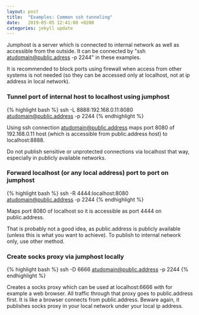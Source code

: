 ```yaml
---
layout: post
title:  "Examples: Common ssh tunneling"
date:   2019-05-05 12:41:00 +0200
categories: jekyll update
---
```


Jumphost is a server which is connected to internal network as well as accessible from the outside. It can be connected by "ssh atudomain@public.adress -p 2244" in these examples.

It is recommended to block ports using firewall when access from other systems is not needed (so they can be accessed only at localhost, not at ip address in local network).

### Tunnel port of internal host to localhost using jumphost

{% highlight bash %}
ssh -L 8888:192.168.0.11:8080 atudomain@public.address -p 2244
{% endhighlight %}

Using ssh connection atudomain@public.address maps port 8080 of 192.168.0.11 host (which is accessible from public.address host) to localhost:8888.

Do not publish sensitive or unprotected connections via localhost that way, especially in publicly available networks.

### Forward localhost (or any local address) port to port on jumphost

{% highlight bash %}
ssh -R 4444:localhost:8080 atudomain@public.address -p 2244
{% endhighlight %}

Maps port 8080 of localhost so it is accessible as port 4444 on public.address.

That is probably not a good idea, as public.address is publicly available (unless this is what you want to achieve). To publish to internal network only, use other method.

### Create socks proxy via jumphost locally

{% highlight bash %}
ssh -D 6666 atudomain@public.address -p 2244
{% endhighlight %}

Creates a socks proxy which can be used at localhost:6666 with for example a web browser. All traffic through that proxy goes to public.address first. It is like a browser connects from public.address. Beware again, it publishes socks proxy in your local network under your local ip address.
